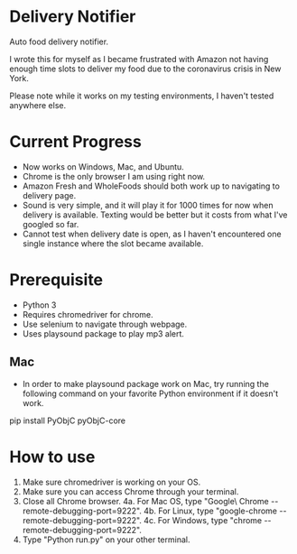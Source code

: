 # Delivery Notifier
Auto food delivery notifier.

I wrote this for myself as I became frustrated with Amazon not having enough time slots to deliver my food due to the coronavirus crisis in New York.

Please note while it works on my testing environments, I haven't tested anywhere else.

# Current Progress

- Now works on Windows, Mac, and Ubuntu.
- Chrome is the only browser I am using right now.
- Amazon Fresh and WholeFoods should both work up to navigating to delivery page.
- Sound is very simple, and it will play it for 1000 times for now when delivery is available. Texting would be better but it costs from what I've googled so far.
- Cannot test when delivery date is open, as I haven't encountered one single instance where the slot became available.

# Prerequisite

- Python 3
- Requires chromedriver for chrome.
- Use selenium to navigate through webpage.
- Uses playsound package to play mp3 alert.

## Mac

- In order to make playsound package work on Mac, try running the following command on your favorite Python environment if it doesn't work.

pip install PyObjC pyObjC-core

# How to use

1. Make sure chromedriver is working on your OS.
2. Make sure you can access Chrome through your terminal.
3. Close all Chrome browser.
4a. For Mac OS, type "Google\ Chrome --remote-debugging-port=9222".
4b. For Linux, type "google-chrome --remote-debugging-port=9222".
4c. For Windows, type "chrome --remote-debugging-port=9222".
5. Type "Python run.py" on your other terminal.
